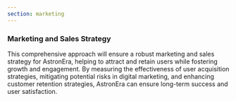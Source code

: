 ```yaml
---
section: marketing
---
```


### Marketing and Sales Strategy

This comprehensive approach will ensure a robust marketing and sales strategy for AstronEra, helping
to attract and retain users while fostering growth and engagement. By measuring the effectiveness of
user acquisition strategies, mitigating potential risks in digital marketing, and enhancing customer
retention strategies, AstronEra can ensure long-term success and user satisfaction.
